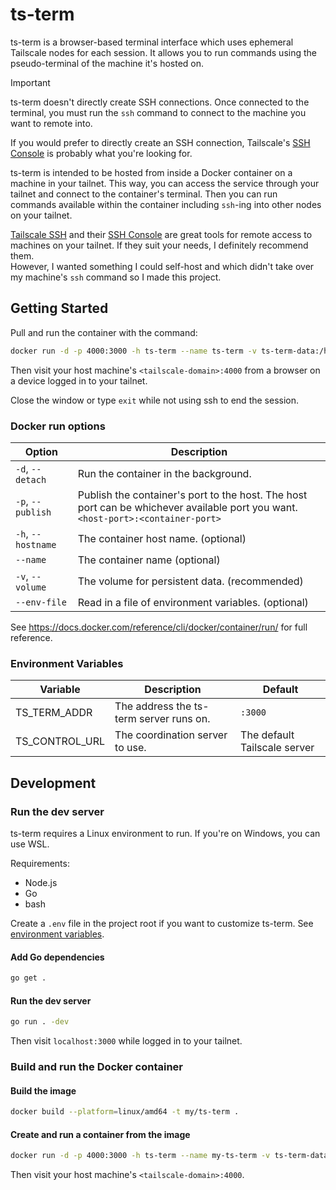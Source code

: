 # ts-term

ts-term is a browser-based terminal interface which uses ephemeral Tailscale nodes for each session. It allows you to run commands using the pseudo-terminal of the machine it's hosted on.

> [!IMPORTANT]
> ts-term doesn't directly create SSH connections. Once connected to the terminal, you must run the `ssh` command to connect to the machine you want to remote into.
> 
> If you would prefer to directly create an SSH connection, Tailscale's [SSH Console](https://tailscale.com/kb/1216/tailscale-ssh-console) is probably what you're looking for.

ts-term is intended to be hosted from inside a Docker container on a machine in your tailnet. This way, you can access the service through your tailnet and connect to the container's terminal. Then you can run commands available within the container including `ssh`-ing into other nodes on your tailnet.

[Tailscale SSH](https://tailscale.com/kb/1193/tailscale-ssh) and their [SSH Console](https://tailscale.com/kb/1216/tailscale-ssh-console) are great tools for remote access to machines on your tailnet. If they suit your needs, I definitely recommend them.<br>
However, I wanted something I could self-host and which didn't take over my machine's `ssh` command so I made this project.

## Getting Started

Pull and run the container with the command:

```bash
docker run -d -p 4000:3000 -h ts-term --name ts-term -v ts-term-data:/home/appuser/.ssh sammytd/ts-term
```

Then visit your host machine's `<tailscale-domain>:4000` from a browser on a device logged in to your tailnet.

Close the window or type `exit` while not using ssh to end the session.

### Docker run options

| Option | Description |
| --- | --- |
| `-d`, `--detach` | Run the container in the background. |
| `-p`, `--publish` | Publish the container's port to the host. The host port can be whichever available port you want.<br>`<host-port>:<container-port>` |
| `-h`, `--hostname` | The container host name. (optional) |
| `--name` | The container name (optional) |
| `-v`, `--volume` | The volume for persistent data. (recommended) |
| `--env-file` | Read in a file of environment variables. (optional) |

See <https://docs.docker.com/reference/cli/docker/container/run/> for full reference.

### Environment Variables

| Variable | Description | Default |
| --- | --- | --- |
| TS_TERM_ADDR | The address the ts-term server runs on. | `:3000` |
| TS_CONTROL_URL | The coordination server to use. | The default Tailscale server |

## Development

### Run the dev server

ts-term requires a Linux environment to run. If you're on Windows, you can use WSL.

Requirements:

- Node.js
- Go
- bash

Create a `.env` file in the project root if you want to customize ts-term. See [environment variables](#environment-variables).

#### Add Go dependencies

```bash
go get .
```

#### Run the dev server

```bash
go run . -dev
```

Then visit `localhost:3000` while logged in to your tailnet.

### Build and run the Docker container

#### Build the image

```bash
docker build --platform=linux/amd64 -t my/ts-term .
```

#### Create and run a container from the image

```bash
docker run -d -p 4000:3000 -h ts-term --name my-ts-term -v ts-term-data:/home/appuser/.ssh my/ts-term
```

Then visit your host machine's `<tailscale-domain>:4000`.
